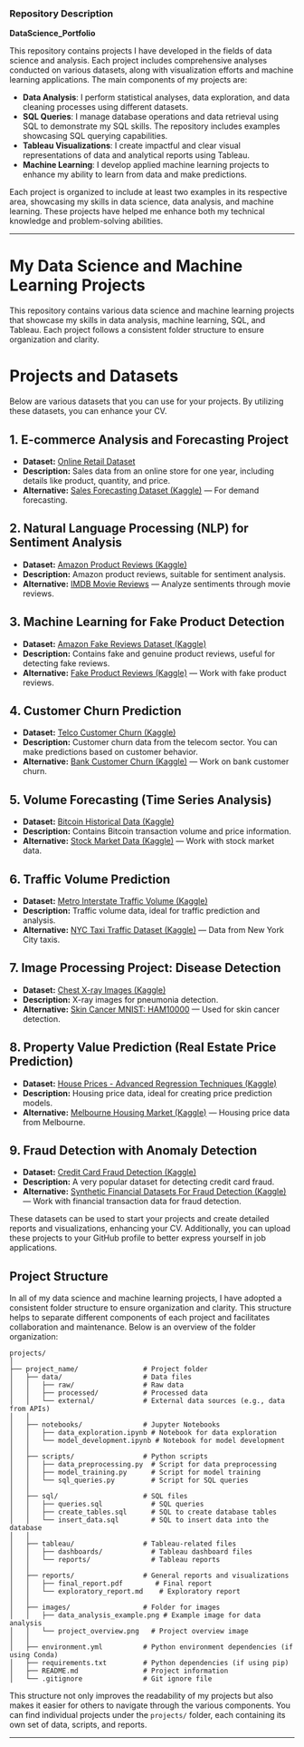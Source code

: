 ### Repository Description

**DataScience_Portfolio**

This repository contains projects I have developed in the fields of data science and analysis. Each project includes comprehensive analyses conducted on various datasets, along with visualization efforts and machine learning applications. The main components of my projects are:

- **Data Analysis**: I perform statistical analyses, data exploration, and data cleaning processes using different datasets.
- **SQL Queries**: I manage database operations and data retrieval using SQL to demonstrate my SQL skills. The repository includes examples showcasing SQL querying capabilities.
- **Tableau Visualizations**: I create impactful and clear visual representations of data and analytical reports using Tableau.
- **Machine Learning**: I develop applied machine learning projects to enhance my ability to learn from data and make predictions.

Each project is organized to include at least two examples in its respective area, showcasing my skills in data science, data analysis, and machine learning. These projects have helped me enhance both my technical knowledge and problem-solving abilities.

---

# My Data Science and Machine Learning Projects

This repository contains various data science and machine learning projects that showcase my skills in data analysis, machine learning, SQL, and Tableau. Each project follows a consistent folder structure to ensure organization and clarity.


# Projects and Datasets

Below are various datasets that you can use for your projects. By utilizing these datasets, you can enhance your CV.

## 1. E-commerce Analysis and Forecasting Project
- **Dataset:** [Online Retail Dataset](https://archive.ics.uci.edu/ml/datasets/online+retail)
- **Description:** Sales data from an online store for one year, including details like product, quantity, and price.
- **Alternative:** [Sales Forecasting Dataset (Kaggle)](https://www.kaggle.com/c/demand-forecasting-kernels-only/data) — For demand forecasting.

## 2. Natural Language Processing (NLP) for Sentiment Analysis
- **Dataset:** [Amazon Product Reviews (Kaggle)](https://www.kaggle.com/snap/amazon-fine-food-reviews)
- **Description:** Amazon product reviews, suitable for sentiment analysis.
- **Alternative:** [IMDB Movie Reviews](https://www.kaggle.com/lakshmi25npathi/imdb-dataset-of-50k-movie-reviews) — Analyze sentiments through movie reviews.

## 3. Machine Learning for Fake Product Detection
- **Dataset:** [Amazon Fake Reviews Dataset (Kaggle)](https://www.kaggle.com/juniormakuchi/amazon-fake-reviews)
- **Description:** Contains fake and genuine product reviews, useful for detecting fake reviews.
- **Alternative:** [Fake Product Reviews (Kaggle)](https://www.kaggle.com/deepakchhetri/fake-product-review) — Work with fake product reviews.

## 4. Customer Churn Prediction
- **Dataset:** [Telco Customer Churn (Kaggle)](https://www.kaggle.com/blastchar/telco-customer-churn)
- **Description:** Customer churn data from the telecom sector. You can make predictions based on customer behavior.
- **Alternative:** [Bank Customer Churn (Kaggle)](https://www.kaggle.com/barelydedicated/bank-customer-churn-modeling) — Work on bank customer churn.

## 5. Volume Forecasting (Time Series Analysis)
- **Dataset:** [Bitcoin Historical Data (Kaggle)](https://www.kaggle.com/mczielinski/bitcoin-historical-data)
- **Description:** Contains Bitcoin transaction volume and price information.
- **Alternative:** [Stock Market Data (Kaggle)](https://www.kaggle.com/borismarjanovic/price-volume-data-for-all-us-stocks-etfs) — Work with stock market data.

## 6. Traffic Volume Prediction
- **Dataset:** [Metro Interstate Traffic Volume (Kaggle)](https://www.kaggle.com/sootersaalu/metro-interstate-traffic-volume)
- **Description:** Traffic volume data, ideal for traffic prediction and analysis.
- **Alternative:** [NYC Taxi Traffic Dataset (Kaggle)](https://www.kaggle.com/c/new-york-city-taxi-fare-prediction/data) — Data from New York City taxis.

## 7. Image Processing Project: Disease Detection
- **Dataset:** [Chest X-ray Images (Kaggle)](https://www.kaggle.com/paultimothymooney/chest-xray-pneumonia)
- **Description:** X-ray images for pneumonia detection.
- **Alternative:** [Skin Cancer MNIST: HAM10000](https://www.kaggle.com/kmader/skin-cancer-mnist-ham10000) — Used for skin cancer detection.

## 8. Property Value Prediction (Real Estate Price Prediction)
- **Dataset:** [House Prices - Advanced Regression Techniques (Kaggle)](https://www.kaggle.com/c/house-prices-advanced-regression-techniques)
- **Description:** Housing price data, ideal for creating price prediction models.
- **Alternative:** [Melbourne Housing Market (Kaggle)](https://www.kaggle.com/dansbecker/melbourne-housing-snapshot) — Housing price data from Melbourne.

## 9. Fraud Detection with Anomaly Detection
- **Dataset:** [Credit Card Fraud Detection (Kaggle)](https://www.kaggle.com/mlg-ulb/creditcardfraud)
- **Description:** A very popular dataset for detecting credit card fraud.
- **Alternative:** [Synthetic Financial Datasets For Fraud Detection (Kaggle)](https://www.kaggle.com/ntnu-testimon/paysim1) — Work with financial transaction data for fraud detection.

These datasets can be used to start your projects and create detailed reports and visualizations, enhancing your CV. Additionally, you can upload these projects to your GitHub profile to better express yourself in job applications.


## Project Structure

In all of my data science and machine learning projects, I have adopted a consistent folder structure to ensure organization and clarity. This structure helps to separate different components of each project and facilitates collaboration and maintenance. Below is an overview of the folder organization:

```
projects/
│
├── project_name/                # Project folder
│   ├── data/                    # Data files
│   │   ├── raw/                 # Raw data
│   │   ├── processed/           # Processed data
│   │   └── external/            # External data sources (e.g., data from APIs)
│   │
│   ├── notebooks/               # Jupyter Notebooks
│   │   ├── data_exploration.ipynb # Notebook for data exploration
│   │   └── model_development.ipynb # Notebook for model development
│   │
│   ├── scripts/                 # Python scripts
│   │   ├── data_preprocessing.py  # Script for data preprocessing
│   │   ├── model_training.py      # Script for model training
│   │   └── sql_queries.py         # Script for SQL queries
│   │
│   ├── sql/                     # SQL files
│   │   ├── queries.sql            # SQL queries
│   │   ├── create_tables.sql      # SQL to create database tables
│   │   └── insert_data.sql        # SQL to insert data into the database
│   │
│   ├── tableau/                 # Tableau-related files
│   │   ├── dashboards/            # Tableau dashboard files
│   │   └── reports/               # Tableau reports
│   │
│   ├── reports/                 # General reports and visualizations
│   │   ├── final_report.pdf        # Final report
│   │   └── exploratory_report.md    # Exploratory report
│   │
│   ├── images/                  # Folder for images
│   │   ├── data_analysis_example.png # Example image for data analysis
│   │   └── project_overview.png   # Project overview image
│   │
│   ├── environment.yml          # Python environment dependencies (if using Conda)
│   ├── requirements.txt         # Python dependencies (if using pip)
│   ├── README.md                # Project information
│   └── .gitignore               # Git ignore file
```



This structure not only improves the readability of my projects but also makes it easier for others to navigate through the various components. You can find individual projects under the `projects/` folder, each containing its own set of data, scripts, and reports.

---
